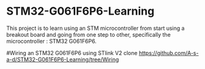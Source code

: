# STM32-G061F6P6-Learning
This project is to learn using an STM microcontroller from start using a breakout board and going from one step to other, specifically the microcontroller : STM32 G061F6P6.

#Wiring an STM32 G061F6P6 using STlink V2 clone https://github.com/A-s-a-d/STM32-G061F6P6-Learning/tree/Wiring
